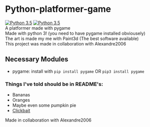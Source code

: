 # Python-platformer-game
[![Python 3.5](https://img.shields.io/badge/python-3.7-blue.svg)](https://www.python.org/downloads/release/python-370/)
[![Python 3.5](https://img.shields.io/badge/pygame-1.9.6-orange.svg)]()
<br>
A platformer made with pygame
<br>
Made with python 3! (you need to have pygame installed obviousely)
<br>
The art is made my me with Paint3d (The best software available)
<br>
This project was made in collaboration with Alexandre2006
<br>
## Necessary Modules
- pygame: install with ```pip install pygame```
    OR ```pip3 install pygame```

### Things I've told should be in README's:
- Bananas
- Oranges
- Maybe even some pumpkin pie
- [Clickbait](https://memeguy.com/photos/images/how-to-get-rich-quick-287554.jpg "How to get rich quick")

Made in collaboration with Alexandre2006
